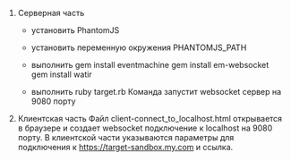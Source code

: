 1) Серверная часть
   - установить PhantomJS
   - установить переменную окружения PHANTOMJS_PATH
   - выполнить 
       gem install eventmachine
       gem install em-websocket
       gem install watir
       
    - выполнить ruby target.rb
      Команда запустит websocket сервер на 9080 порту

2) Клиентская часть
   Файл client-connect_to_localhost.html открывается в браузере и создает websocket подключение к localhost на 9080 порту.
   В клиентской части указываются параметры для подключения к https://target-sandbox.my.com и ссылка. 
